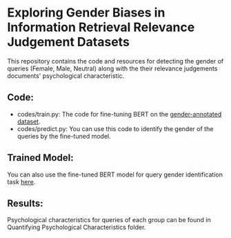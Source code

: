 # Exploring Gender Biases in Information Retrieval Relevance Judgement Datasets
This repository contains the code and resources for detecting the gender of queries (Female, Male, Neutral) along with the their relevance judgements documents' psychological characteristic. 
## Code:
- codes/train.py: The code for fine-tuning BERT on the [gender-annotated dataset](https://github.com/navid-rekabsaz/GenderBias_IR/blob/master/resources/queries_gender_annotated.csv).
- codes/predict.py: You can use this code to identify the gender of the queries by the fine-tuned model.
## Trained Model:
You can also use the fine-tuned BERT model for query gender identification task [here](https://drive.google.com/file/d/1_YTRs4v5DVUGUffnRHS_3Yk4qteJKO6w/view?usp=sharing).
## Results:
Psychological characteristics for queries of each group can be found in Quantifying Psychological Characteristics folder.
